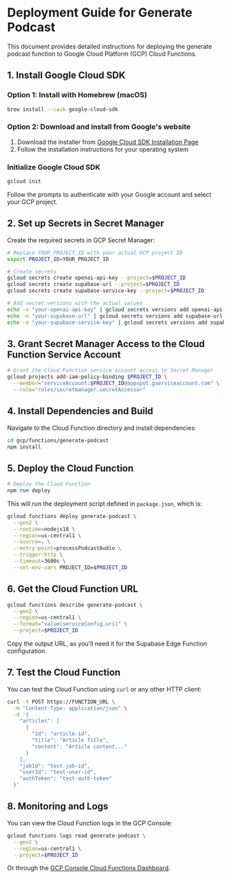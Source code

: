 # Deployment Guide for Generate Podcast

This document provides detailed instructions for deploying the generate podcast function to Google Cloud Platform (GCP) Cloud Functions.

## 1. Install Google Cloud SDK

### Option 1: Install with Homebrew (macOS)
```bash
brew install --cask google-cloud-sdk
```

### Option 2: Download and install from Google's website
1. Download the installer from [Google Cloud SDK Installation Page](https://cloud.google.com/sdk/docs/install-sdk)
2. Follow the installation instructions for your operating system

### Initialize Google Cloud SDK
```bash
gcloud init
```
Follow the prompts to authenticate with your Google account and select your GCP project.

## 2. Set up Secrets in Secret Manager

Create the required secrets in GCP Secret Manager:

```bash
# Replace YOUR_PROJECT_ID with your actual GCP project ID
export PROJECT_ID=YOUR_PROJECT_ID

# Create secrets
gcloud secrets create openai-api-key --project=$PROJECT_ID
gcloud secrets create supabase-url --project=$PROJECT_ID
gcloud secrets create supabase-service-key --project=$PROJECT_ID

# Add secret versions with the actual values
echo -n "your-openai-api-key" | gcloud secrets versions add openai-api-key --data-file=- --project=$PROJECT_ID
echo -n "your-supabase-url" | gcloud secrets versions add supabase-url --data-file=- --project=$PROJECT_ID
echo -n "your-supabase-service-key" | gcloud secrets versions add supabase-service-key --data-file=- --project=$PROJECT_ID
```

## 3. Grant Secret Manager Access to the Cloud Function Service Account

```bash
# Grant the Cloud Function service account access to Secret Manager
gcloud projects add-iam-policy-binding $PROJECT_ID \
  --member="serviceAccount:$PROJECT_ID@appspot.gserviceaccount.com" \
  --role="roles/secretmanager.secretAccessor"
```

## 4. Install Dependencies and Build

Navigate to the Cloud Function directory and install dependencies:

```bash
cd gcp/functions/generate-podcast
npm install
```

## 5. Deploy the Cloud Function

```bash
# Deploy the Cloud Function
npm run deploy
```

This will run the deployment script defined in `package.json`, which is:

```bash
gcloud functions deploy generate-podcast \
  --gen2 \
  --runtime=nodejs18 \
  --region=us-central1 \
  --source=. \
  --entry-point=processPodcastAudio \
  --trigger-http \
  --timeout=3600s \
  --set-env-vars PROJECT_ID=$PROJECT_ID
```

## 6. Get the Cloud Function URL

```bash
gcloud functions describe generate-podcast \
  --gen2 \
  --region=us-central1 \
  --format="value(serviceConfig.uri)" \
  --project=$PROJECT_ID
```

Copy the output URL, as you'll need it for the Supabase Edge Function configuration.

## 7. Test the Cloud Function

You can test the Cloud Function using `curl` or any other HTTP client:

```bash
curl -X POST https://FUNCTION_URL \
  -H "Content-Type: application/json" \
  -d '{
    "articles": [
      {
        "id": "article-id",
        "title": "Article Title",
        "content": "Article content..."
      }
    ],
    "jobId": "test-job-id",
    "userId": "test-user-id",
    "authToken": "test-auth-token"
  }'
```

## 8. Monitoring and Logs

You can view the Cloud Function logs in the GCP Console:

```bash
gcloud functions logs read generate-podcast \
  --gen2 \
  --region=us-central1 \
  --project=$PROJECT_ID
```

Or through the [GCP Console Cloud Functions Dashboard](https://console.cloud.google.com/functions). 